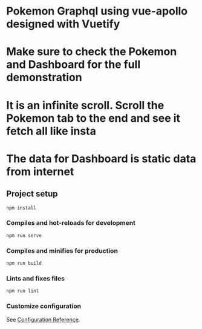 # Pokemon Graphql using vue-apollo designed with Vuetify

# Make sure to check the Pokemon and Dashboard for the full demonstration

# It is an infinite scroll. Scroll the Pokemon tab to the end and see it fetch all like insta

# The data for Dashboard is static data from internet

## Project setup

```
npm install
```

### Compiles and hot-reloads for development

```
npm run serve
```

### Compiles and minifies for production

```
npm run build
```

### Lints and fixes files

```
npm run lint
```

### Customize configuration

See [Configuration Reference](https://cli.vuejs.org/config/).
